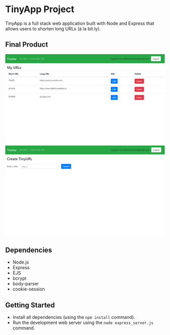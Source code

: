 # TinyApp Project

TinyApp is a full stack web application built with Node and Express that allows users to shorten long URLs (à la bit.ly).

## Final Product

!["Create tiny url page"](https://github.com/tandica/tinyapp/blob/master/docs/tiny-homepage.png?raw=true)
!["Homepage"](https://github.com/tandica/tinyapp/blob/master/docs/tiny-createpage.png?raw=true)

## Dependencies

- Node.js
- Express
- EJS
- bcrypt
- body-parser
- cookie-session

## Getting Started

- Install all dependencies (using the `npm install` command).
- Run the development web server using the `node express_server.js` command.